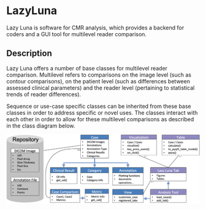 # LazyLuna
Lazy Luna is software for CMR analysis, which provides a backend for coders and a GUI tool for multilevel reader comparison.

## Description
Lazy Luna offers a number of base classes for multilevel reader comparison. Multilevel refers to comparisons on the image level (such as contour comparisons), on the patient level (such as differences between assessed clinical parameters) and the reader level (pertaining to statistical trends of reader differences).

Sequence or use-case specific classes can be inherited from these base classes in order to address specific or novel uses. The classes interact with each other in order to allow for these multilevel comparisons as described in the class diagram below. 


<p align="center"> <img src="docs/Figure_classdiagram.png" width="700" title="Lazy Luna's Class Diagram!"> <p>
 
